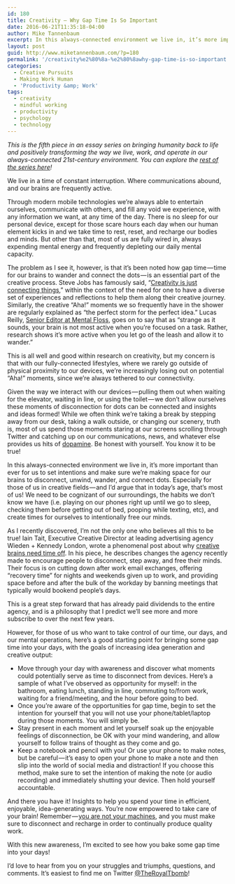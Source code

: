 ```yaml
---
id: 180
title: Creativity — Why Gap Time Is So Important
date: 2016-06-21T11:35:18-04:00
author: Mike Tannenbaum
excerpt: In this always-connected environment we live in, it’s more important than ever for us to set intentions and make sure we’re making space for our brains to disconnect, unwind, wander, and connect dots.
layout: post
guid: http://www.miketannenbaum.com/?p=180
permalink: '/creativity%e2%80%8a-%e2%80%8awhy-gap-time-is-so-important'
categories:
  - Creative Pursuits
  - Making Work Human
  - 'Productivity &amp; Work'
tags:
  - creativity
  - mindful working
  - productivity
  - psychology
  - technology
---
```

<div class="section-inner layoutSingleColumn">
<p id="667c" class="graf--p graf-after--h3"><em class="markup--em markup--p-em">This is the fifth piece in an essay series on bringing humanity back to life and positively transforming the way we live, work, and operate in our always-connected 21st-century environment. You can explore the </em><a class="markup--anchor markup--p-anchor" href="https://medium.com/enjoy-humanity" data-href="https://medium.com/enjoy-humanity"><em class="markup--em markup--p-em">rest of the series here</em></a><em class="markup--em markup--p-em">!</em></p>

</div>
<div class="section-inner layoutSingleColumn">
<p id="486b" class="graf--p graf--hasDropCapModel graf--hasDropCap graf-after--figure"><span class="graf-dropCap">We</span> live in a time of constant interruption. Where communications abound, and our brains are frequently active.</p>
<p id="b4cf" class="graf--p graf-after--p">Through modern mobile technologies we’re always able to entertain ourselves, communicate with others, and fill any void we experience, with any information we want, at any time of the day. There is no sleep for our personal device, except for those scare hours each day when our human element kicks in and we take time to rest, reset, and recharge our bodies and minds. But other than that, most of us are fully wired in, always expending mental energy and frequently depleting our daily mental capacity.</p>
<p id="9774" class="graf--p graf-after--p">The problem as I see it, however, is that it’s been noted how gap time — time for our brains to wander and connect the dots — is an essential part of the creative process. Steve Jobs has famously said, “<a class="markup--anchor markup--p-anchor" href="https://www.farnamstreetblog.com/2014/08/steve-jobs-on-creativity/" rel="nofollow" data-href="https://www.farnamstreetblog.com/2014/08/steve-jobs-on-creativity/">Creativity is just connecting things</a>,” within the context of the need for one to have a diverse set of experiences and reflections to help them along their creative journey. Similarly, the creative “Aha!” moments we so frequently have in the shower are regularly explained as “the perfect storm for the perfect idea.” Lucas Reilly, <a class="markup--anchor markup--p-anchor" href="http://mentalfloss.com/article/52586/why-do-our-best-ideas-come-us-shower" rel="nofollow" data-href="http://mentalfloss.com/article/52586/why-do-our-best-ideas-come-us-shower">Senior Editor at Mental Floss</a>, goes on to say that as “strange as it sounds, your brain is not most active when you’re focused on a task. Rather, research shows it’s more active when you let go of the leash and allow it to wander.”</p>
<p id="d847" class="graf--p graf-after--p">This is all well and good within research on creativity, but my concern is that with our fully-connected lifestyles, where we rarely go outside of physical proximity to our devices, we’re increasingly losing out on potential “Aha!” moments, since we’re always tethered to our connectivity.</p>
<p id="5858" class="graf--p graf-after--p">Given the way we interact with our devices — pulling them out when waiting for the elevator, waiting in line, or using the toilet — we don’t allow ourselves these moments of disconnection for dots can be connected and insights and ideas formed! While we often think we’re taking a break by stepping away from our desk, taking a walk outside, or changing our scenery, truth is, most of us spend those moments staring at our screens scrolling through Twitter and catching up on our communications, news, and whatever else provides us hits of <a class="markup--anchor markup--p-anchor" href="https://www.psychologytoday.com/blog/brain-bootcamp/200907/techno-addicts" rel="nofollow" data-href="https://www.psychologytoday.com/blog/brain-bootcamp/200907/techno-addicts">dopamine</a>. Be honest with yourself. You know it to be true!</p>
<p id="7b26" class="graf--p graf-after--p">In this always-connected environment we live in, it’s more important than ever for us to set intentions and make sure we’re making space for our brains to disconnect, unwind, wander, and connect dots. Especially for those of us in creative fields — and I’d argue that in today’s age, that’s most of us! We need to be cognizant of our surroundings, the habits we don’t know we have (i.e. playing on our phones right up until we go to sleep, checking them before getting out of bed, pooping while texting, etc), and create times for ourselves to intentionally free our minds.</p>
<p id="34ee" class="graf--p graf-after--p">As I recently discovered, I’m not the only one who believes all this to be true! Iain Tait, Executive Creative Director at leading advertising agency Wieden + Kennedy London, wrote a phenomenal post about why <a class="markup--anchor markup--p-anchor" href="http://www.creativereview.co.uk/cr-blog/2016/april/creative-brains-need-time-off/" rel="nofollow" data-href="http://www.creativereview.co.uk/cr-blog/2016/april/creative-brains-need-time-off/">creative brains need time off</a>. In his piece, he describes changes the agency recently made to encourage people to disconnect, step away, and free their minds. Their focus is on cutting down after work email exchanges, offering “recovery time” for nights and weekends given up to work, and providing space before and after the bulk of the workday by banning meetings that typically would bookend people’s days.</p>
<p id="0460" class="graf--p graf-after--p">This is a great step forward that has already paid dividends to the entire agency, and is a philosophy that I predict we’ll see more and more subscribe to over the next few years.</p>
<p id="705a" class="graf--p graf-after--p">However, for those of us who want to take control of our time, our days, and our mental operations, here’s a good starting point for bringing some gap time into your days, with the goals of increasing idea generation and creative output:</p>

<ul class="postList">
 	<li id="677b" class="graf--li graf-after--p">Move through your day with awareness and discover what moments could potentially serve as time to disconnect from devices. Here’s a sample of what I’ve observed as opportunity for myself: in the bathroom, eating lunch, standing in line, commuting to/from work, waiting for a friend/meeting, and the hour before going to bed.</li>
 	<li id="8c75" class="graf--li graf-after--li">Once you’re aware of the opportunities for gap time, begin to set the intention for yourself that you will not use your phone/tablet/laptop during those moments. You will simply be.</li>
 	<li id="1033" class="graf--li graf-after--li">Stay present in each moment and let yourself soak up the enjoyable feelings of disconnection, be OK with your mind wandering, and allow yourself to follow trains of thought as they come and go.</li>
 	<li id="612d" class="graf--li graf-after--li">Keep a notebook and pencil with you! Or use your phone to make notes, but be careful — it’s easy to open your phone to make a note and then slip into the world of social media and distraction! If you choose this method, make sure to set the intention of making the note (or audio recording) and immediately shutting your device. Then hold yourself accountable.</li>
</ul>
<p id="5d96" class="graf--p graf-after--li">And there you have it! Insights to help you spend your time in efficient, enjoyable, idea-generating ways. You’re now empowered to take care of your brain! Remember — <a class="markup--anchor markup--p-anchor" href="https://www.linkedin.com/pulse/our-technology-always-brains-cant-keep-up-mike-tannenbaum" rel="nofollow" data-href="https://www.linkedin.com/pulse/our-technology-always-brains-cant-keep-up-mike-tannenbaum">you are not your machines</a>, and you must make sure to disconnect and recharge in order to continually produce quality work.</p>
<p id="ed84" class="graf--p graf-after--p graf--last">With this new awareness, I’m excited to see how you bake some gap time into your days!</p>
<p class="graf--p graf-after--p graf--last">I’d love to hear from you on your struggles and triumphs, questions, and comments. It’s easiest to find me on Twitter <a class="markup--anchor markup--p-anchor" title="Twitter profile for @TheRoyalTbomb" href="http://twitter.com/TheRoyalTbomb" rel="nofollow" data-href="http://twitter.com/TheRoyalTbomb">@TheRoyalTbomb</a>!</p>

</div>